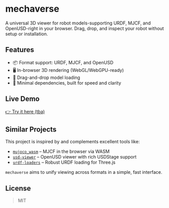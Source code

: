 # mechaverse

A universal 3D viewer for robot models-supporting URDF, MJCF, and OpenUSD-right in your browser. Drag, drop, and inspect your robot without setup or installation.

## Features

- 📦 Format support: URDF, MJCF, and OpenUSD
- 🖥️ In-browser 3D rendering (WebGL/WebGPU-ready)
- 🔄 Drag-and-drop model loading
- 🧠 Minimal dependencies, built for speed and clarity

## Live Demo

[👉 Try it here (tba)]()

## Similar Projects

This project is inspired by and complements excellent tools like:

- [`mujoco_wasm`](https://github.com/zalo/mujoco_wasm) – MJCF in the browser via WASM
- [`usd-viewer`](https://github.com/needle-tools/usd-viewer) – OpenUSD viewer with rich USDStage support
- [`urdf-loaders`](https://github.com/gkjohnson/urdf-loaders/) – Robust URDF loading for Three.js

`mechaverse` aims to unify viewing across formats in a simple, fast interface.

## License

> MIT
